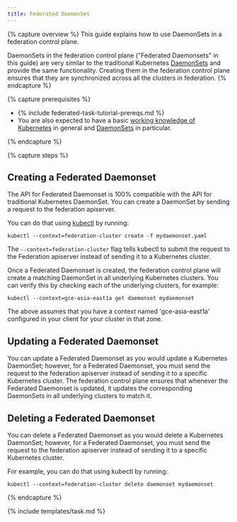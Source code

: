 ```yaml
---
title: Federated DaemonSet
---
```

{% capture overview %}
This guide explains how to use DaemonSets in a federation control plane.

DaemonSets in the federation control plane ("Federated Daemonsets" in
this guide) are very similar to the traditional Kubernetes
[DaemonSets](/docs/concepts/workloads/controllers/daemonset/) and provide the same functionality.
Creating them in the federation control plane ensures that they are synchronized
across all the clusters in federation.
{% endcapture %}

{% capture prerequisites %}

* {% include federated-task-tutorial-prereqs.md %}
* You are also expected to have a basic
[working knowledge of Kubernetes](/docs/setup/pick-right-solution/) in
general and [DaemonSets](/docs/concepts/workloads/controllers/daemonset/) in particular.

{% endcapture %}

{% capture steps %}

## Creating a Federated Daemonset

The API for Federated Daemonset is 100% compatible with the
API for traditional Kubernetes DaemonSet. You can create a DaemonSet by sending
a request to the federation apiserver.

You can do that using [kubectl](/docs/user-guide/kubectl/) by running:

``` shell
kubectl --context=federation-cluster create -f mydaemonset.yaml
```

The `--context=federation-cluster` flag tells kubectl to submit the
request to the Federation apiserver instead of sending it to a Kubernetes
cluster.

Once a Federated Daemonset is created, the federation control plane will create
a matching DaemonSet in all underlying Kubernetes clusters. 
You can verify this by checking each of the underlying clusters, for example:

``` shell
kubectl --context=gce-asia-east1a get daemonset mydaemonset
```

The above assumes that you have a context named 'gce-asia-east1a'
configured in your client for your cluster in that zone.


## Updating a Federated Daemonset

You can update a Federated Daemonset as you would update a Kubernetes
DaemonSet; however, for a Federated Daemonset, you must send the request to
the federation apiserver instead of sending it to a specific Kubernetes cluster.
The federation control plane ensures that whenever the Federated Daemonset is
updated, it updates the corresponding DaemonSets in all underlying clusters to
match it.

## Deleting a Federated Daemonset

You can delete a Federated Daemonset as you would delete a Kubernetes
DaemonSet; however, for a Federated Daemonset, you must send the request to
the federation apiserver instead of sending it to a specific Kubernetes cluster.

For example, you can do that using kubectl by running:

```shell
kubectl --context=federation-cluster delete daemonset mydaemonset
```

{% endcapture %}

{% include templates/task.md %}